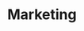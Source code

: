 ---
title: Marketing
category: Components
description: Marketing components are used to display content in a marketing-driven way.
---